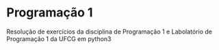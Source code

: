 # Programação 1
Resolução de exercícios da disciplina de Programação 1 e Labolatório de Programação 1 da UFCG em python3
